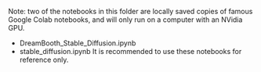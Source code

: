 Note: two of the notebooks in this folder are locally saved copies of famous Google Colab notebooks, and will only run on a computer with an NVidia GPU. 
- DreamBooth_Stable_Diffusion.ipynb
- stable_diffusion.ipynb
It is recommended to use these notebooks for reference only.
